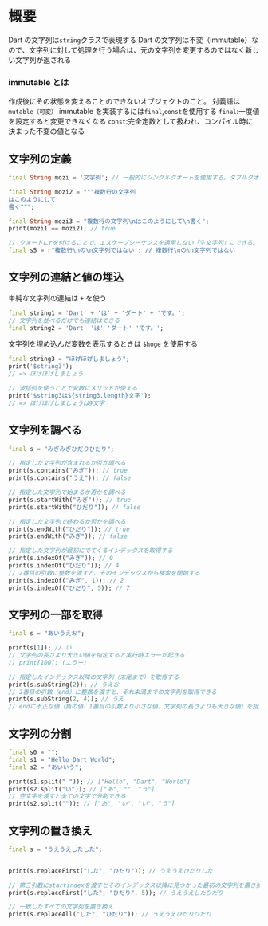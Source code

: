 # 概要

Dart の文字列は`string`クラスで表現する
Dart の文字列は不変（immutable）なので、文字列に対して処理を行う場合は、元の文字列を変更するのではなく新しい文字列が返される

### immutable とは

作成後にその状態を変えることのできないオブジェクトのこと。
対義語は`mutable（可変）`
immutable を実装するには`final`,`const`を使用する
`final`:一度値を設定すると変更できなくなる
`const`:完全定数として扱われ、コンパイル時に決まった不変の値となる

## 文字列の定義

```dart
final String mozi = '文字列'; // 一般的にシングルクオートを使用する。ダブルクオートでもOK。

final String mozi2 = """複数行の文字列
はこのようにして
書く""";

final String mozi3 = "複数行の文字列\nはこのようにして\n書く";
print(mozi1 == mozi2); // true

// クォートにrを付けることで、エスケープシーケンスを適用しない「生文字列」にできる。
final s5 = r"複数行\nの\n文字列ではない'; // 複数行\nの\n文字列ではない
```

## 文字列の連結と値の埋込

単純な文字列の連結は `+` を使う

```dart
final string1 = 'Dart' + 'は' + 'ダート' + 'です。';
// 文字列を並べるだけでも連結はできる
final string2 = 'Dart' 'は' 'ダート' 'です。';
```

文字列を埋め込んだ変数を表示するときは `$hoge` を使用する

```dart
final string3 = "ほげほげしましょう";
print('$string3');
// => ほげほげしましょう

// 波括弧を使うことで変数にメソッドが使える
print('$string3は${string3.length}文字');
// => ほげほげしましょうは9文字
```

## 文字列を調べる
```dart
final s = "みぎみぎひだりひだり";

// 指定した文字列が含まれるか否か調べる
print(s.contains("みぎ")); // true
print(s.contains("うえ")); // false

// 指定した文字列で始まるか否かを調べる
print(s.startWith("みぎ")); // true
print(s.startWith("ひだり")); // false

// 指定した文字列で終わるか否かを調べる
print(s.endWith("ひだり")); // true
print(s.endWith("みぎ")); // false

// 指定した文字列が最初にでてくるインデックスを取得する
print(s.indexOf("みぎ")); // 0
print(s.indexOf("ひだり")); // 4
// 2番目の引数に整数を渡すと、そのインデックスから検索を開始する
print(s.indexOf("みぎ", 1)); // 2
print(s.indexOf("ひだり", 5)); // 7
```

## 文字列の一部を取得
```dart
final s = "あいうえお";

print(s[1]); // い
// 文字列の長さより大きい値を指定すると実行時エラーが起きる
// print[100]; (エラー)

// 指定したインデックス以降の文字列（末尾まで）を取得する
print(s.subString(2)); // うえお
// 2番目の引数（end）に整数を渡すと、それ未満までの文字列を取得できる
print(s.subString(2, 4)); // うえ
// endに不正な値（負の値、1番目の引数より小さな値、文字列の長さよりも大きな値）を指定すると実行時エラーとなる。
```

## 文字列の分割
```dart
final s0 = "";
final s1 = "Hello Dart World";
final s2 = "あいいう";

print(s1.split(" ")); // ["Hello", "Dart", "World"]
print(s2.split("い")); // ["あ", "", "う"]
// 空文字を渡すと全ての文字で分割できる
print(s2.split("")); // ["あ", "い", "い", "う"]
```

## 文字列の置き換え
```dart
final s = "うえうえしたした";


print(s.replaceFirst("した", "ひだり")); // うえうえひだりした

// 第三引数にstartindexを渡すとそのインデックス以降に見つかった最初の文字列を置き換えする
print(s.replaceFirst("した", "ひだり", 5)); // うえうえしたひだり

// 一致したすべての文字列を置き換え
print(s.replaceAll("した", "ひだり")); // うえうえひだりひだり
```